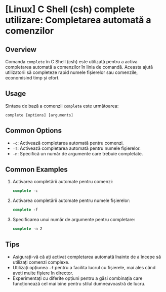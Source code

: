 # [Linux] C Shell (csh) complete utilizare: Completarea automată a comenzilor

## Overview
Comanda `complete` în C Shell (csh) este utilizată pentru a activa completarea automată a comenzilor în linia de comandă. Aceasta ajută utilizatorii să completeze rapid numele fișierelor sau comenzile, economisind timp și efort.

## Usage
Sintaxa de bază a comenzii `complete` este următoarea:

```
complete [options] [arguments]
```

## Common Options
- `-c`: Activează completarea automată pentru comenzi.
- `-f`: Activează completarea automată pentru numele fișierelor.
- `-n`: Specifică un număr de argumente care trebuie completate.

## Common Examples
1. Activarea completării automate pentru comenzi:
   ```csh
   complete -c
   ```

2. Activarea completării automate pentru numele fișierelor:
   ```csh
   complete -f
   ```

3. Specificarea unui număr de argumente pentru completare:
   ```csh
   complete -n 2
   ```

## Tips
- Asigurați-vă că ați activat completarea automată înainte de a începe să utilizați comenzi complexe.
- Utilizați opțiunea `-f` pentru a facilita lucrul cu fișierele, mai ales când aveți multe fișiere în director.
- Experimentați cu diferite opțiuni pentru a găsi combinația care funcționează cel mai bine pentru stilul dumneavoastră de lucru.